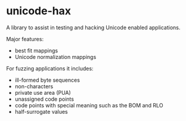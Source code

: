 unicode-hax
===========

A library to assist in testing and hacking Unicode enabled applications. 

Major features: 
- best fit mappings 
- Unicode normalization mappings 

For fuzzing applications it includes: 
- ill-formed byte sequences 
- non-characters
- private use area (PUA)
- unassigned code points 
- code points with special meaning such as the BOM and RLO 
- half-surrogate values
